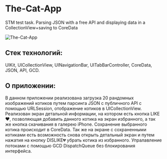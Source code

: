 # The-Cat-App
STM test task. Parsing JSON with a free API and displaying data in a СollectionView+saving to CoreData

![The-Cat-App](https://lh3.googleusercontent.com/fife/AAWUweW3Qx1dKsb4f7x-TeXvxzwCAA1khwiOXv6pRksfyJBws0cxlqJyASn6upXIm40JMHUiS7a_QMlE9F9BU5wyoZCZiKJEp8MVSasKOGkX9t_5wyHH5QERGzSjfqNKRwfE6lgebwh8j-ecjqWyEpnaoIPAL5W7ucowXzAEJrBCPUvHODmZDvLDi2-pw4Z-fva119bzsbEAP_d6TRKbA8mo_npIs7gfDK8PHvgqlBfESM4BscabPQqkK9U-G9B5MREnIoHXpyjOIO7Ik84LU8Ow_UehtC_if6ZGVxfE0XvCmTsUba-WBUOty72YHSaKSol4187UwVqmofQ1U5z6Zt0ocVKrpeeM-0DaV-40ojzlM7kKH4uEeeWDOz4mNVZt9kEimUjT72gXj7BHbqHM4eGrZx_HFPp2zlh1THJe8OwV52xnoolmrZXq53ry_SQQuhvD3t7eJQAHr_PmrJI9EG3WaoVszQIM6s-dzgcAn9B7x47QfGihtEwGTFcJAIa7bfFzIyLHGhBlYbWsLu_I0Le-ilZsqMgjSRhBqMVzXXhx5UzuelmQy17yfbRdF25TaZS-krqP9iV-L3qC81oejrtT76A5otMFw4gj647LvHZwhgrdeMMKuvOJ84IgeookSXJiZsmcFgMY3tvo89ZXqRoAM0Cb2M4oEpg6-V8E_Qr5C29xngqb27qTIS4l209dcebDdo8v_4yj2XWl2p-ovaUVwLA06ZQkwRI-tgV5Lxmo3YnFMgtke5IR957YYJC2fdl-d7ap2txhI3HIrEVG4bHXCyNdafuef1Lh1lS9TB1Xh-p8ybTAaMjhPD081Bjy5acddDrtA8bjPyoDMHazx7sUCWsRlDGIsjEn_DUZdsAchLtPqkeP2g7jqt1X-YOVPY6nSoxYK8f0_V8_9FPrxIKlsCkh3P3X_P9e5ktcAoSndomgY3q-Q917SdtT9FPlqk9FI4Hbh-JgphQad-xxrUDw3O0v8locg8QLgYJHL3exvwpToNTSgLwzDnk0kC_YPjXjvO6Hi28LwowUTUjdeku3BisgKBeTqv4kG28W7LxJgO_7Xkbuh-3JIhaoRDaaENq9Oi9awE8E9MOVfhnDTZ6qjwr0SjYJeXvqP43TVdykLWKX7F8aFl49IGGp_kVBPFo0T63Sc9x3OGTZlpEjrsABgXEMdmP5-Z6jpQ-pMRzza2clJWJ3fjxi0YcWSTLFutJ9U2QL3CMNyUNl0RTcmLY-Ge6lQqHQLE4PK9L3MSEH65YK_DleZOJRQ86EFMZRHezc1AAr6AEV2GnEgk_Mll0oqkn0qlCwGKIqRV7RX3a46Ss7dEaWZ0AtDVWipePLWkw8mPNCWCEbQk-th2UnB1PtaDQWrLzFY3TNRluLLW6zHIktYY4B--aXCzN4kYLODj6kEy508odFxogbS_DAqKvawOrCDez0i7WCI77uz-FkFaAQkoCbOQMtgBP2bhH84yu9O0Ut62CLkCUHQhF2pOxvK33o_lVN_K1QmL0yB7YXfCra-gM6AhuN9fPCiD0EAGrvA25hheqOzBSRRnTMcwU2bzqiMKmVCZrT43tfeJ8g5Q8KwD8DUnZJ1uBh0-cQhd7mLgTvsYu5UQBZSwUgJGc73pYOLF0TwqjngPEW_vsni01VjBo5EJDcdBdrYGdryj97IUmFsSLYTjgonQIB0IoeD5fvFJsY-CI1ZcnQ0S35K9ukyi_jjA8oFbAG9mXiDzaefAGrEzaDK0gWUuYBWlOGgix1ntSTCqM8fxUY9ZluqZJjGKjsNjYyO-9QMRVdcs66h2dSmo7iQQXCLsyZ2JTofanX0eFQpSeB9rik8JLQmDp4LVWCb5OF4VHAgqAWGvAf-9LQhjlYjlnmKwhT3Vq28-tRRl-Ge0wCnGwLsxLfEc1E4Az4--cZwJSLBA_kYkViTXJs1Om85qHAplHnA-wl4tP77rQzFB1HkqnR6oR59Hxc3FYTtTvdUs-5VSYfF5bKN2r9jXXMfgzbfJSSn-xzCIOHB4Smn1IBabkcwAm2vkPhTDgt5ZaBecp_3irgD2HcvdlwpqP1U1SZVK3HNIKqxZ0EaxVjt0N0mwuGuk9dAQX2PhdvGdK_dwI5gNIgHLysF6T1kfzJ_HUOpyedgt3Acjj0fdXdF7PYRdbZs5SLkoonsT6qAkFWzmbLP3Gzat_MaM_HqDmZCk7-tTnrN84n2nA0W1P9uF5C2-rYGAtmnTv8S3cxWV--WrK5l0a1DpS3Wa9rkaiMBuVARhV83KRRWE5SqtmQJZPO_5eeO8Uj4GiDGMCMSsUmMzOKI3Oe3G9hPKJOZBk0oEmQKLwHidTJSmXDMp2cIJ6hg_LDIt4WFwU0SulLGZsoBoReanOCZv5azk_uvk1ABGrher3SI9QCJtPrAwXREGpPrhw0fIaWuqePOD8LGRlayDeuyOFyLTgvsYMPmsAwC6FPwfAknrEYBXNz5pQVn9qv2zY-IPnzahIMi-TgdH97XT9WGQMOsnFDKTpl6_eBb-0ps4MYN7dPgt-ymMZqbKW3ugnbikDnIKo5KJvRvf7EEc-DoYWmV_Gv1i9wGbu7vt7c9iA3QVBpCAsAJQTe3tOTJDi2i0FKXfLRmB97kxa7how0nqUujfz9VO4a-kzUKvPHH937dMa_mhbxJHmSmpWwVkE_NL_cCBjKS5qhBK4S1UM7w5UVFEqbaAqcjKlXrvlb9bKSnd8hX_BO4wjYKnoe6vp_wq6XXVyTwW_pcbjWe32vFMEO_kGf4Z8ESZPHLgef4infoDqKwgotigjroS0zkzbeTmnHXLTLrZvCu5ISJSKlSjkfHC3rZ4oMEiUw3rMbCkmXCjToWbodiF71HiHbWEJIeWa3EplrtjFqUKDgbivYLnxMScUMoe7ulF8btJ-g-1OVk-nfvjxzwooC9fNzF7pozlb136IfItfyo6vZnDWmJuq7LswQKgFz_43RpP-krMB9BtJB2VOqEjB6sE68ipxs4pQdXY7I6IrO5OrYSbSY9DkV1FdTbc9cMe8_putkwTO3iGGR3EvT-0Fhf4mfsoxCqQCnkoVHOXdAjA8_7tvnMJ2fRLXX3k_aBMWfhPTUeI48yLhW5f9tBNYgUEp1U5T9rqLMPruyXsCWD_oa6LOJnuYlmrSLCkAPVXDs2-GOp4j3RLJBFTXVuFoYkWNhHwEt0B9u5nYlGwdayaX7JeKRmvNAksCSYqyyYRgFjYUFUmGtppf7CNZ4cC9JHPqkuy92-ijx9xtd_a_WufgpvMHBGmPygYev0WVnjc0rgh8q65jyeTcq9hfk_hEqwZxt2oSC0d84pbEg_im8PyseblENpSixrp1y5_kl9KcjfHp84nX8MWHxEMqrL7m1Or_Ea3iB6v7yk0S5a3h0SgP8wvZnizHBRI83wTMFMIAvGpEAjQDb_aTJGXPAt9QCVrBN7HkRRI2_wXogcPiHygJGq9H491twabO_hw4F1bHBmwnZ6jnr_ZOU6q5gV6Du_0hbEHrRwQidyqMb1yHu35lhnTuIVBD0DIFpYjzhsMS6hI69R29dIuJOFQZAbpUaKVqZybcnkzu_RsS95IFncmE-y0zV_hj93_BfzrKIZHk0d4xf3Z0j1vU49ZAD2fey-SRrBmf_v4o8oET4qv4UHtv4AsUcdq_VNMoni8TrPfx-0BVJrd1kZBHw0HgLI477W2je6HIQfvNG1JOWeaa6PhiYeN-iJhECe-zlSVE4OCwuXEwHOH8QaEnF8RYh0yB7cL0yLQ=s2648-w2648-h912-no?authuser=0 "The-Cat-App")

## Стек технологий: 
UIKit, UICollectionView, UINavigationBar, UITabBarController, CoreData, JSON, API, GCD.
## О приложении:
В данном приложении реализована загрузка 20 рандомных изображений котиков путем парсинга JSON с публичного API с помощью URLSession, отображение котиков в UICollectionView.
Реализован экран детальной информации, на котором есть кнопка LIKE❤️, позволяющая добавить данного котика на экран избранного, а так же кнопка скачивания в галерею iPhone.
Сохранение выбранного котика происходит в CoreData. Так же на экране с сохраненными котиками есть возможность снова открыть детальный экран и путем нажатия на кнопку DISLIKE💔 убрать котика из избранного.
Упралавление потоками с помощью GCD DispatchQueue без блокирования интерфейса.
